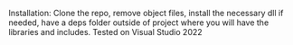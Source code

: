 Installation:
Clone the repo, remove object files, install the necessary dll if needed, have a deps folder outside of project where you will have the libraries and includes.
Tested on Visual Studio 2022
